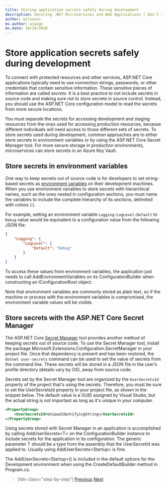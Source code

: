 ```yaml
---
title: Storing application secrets safely during development
description: Securing .NET Microservices and Web Applications | Don't store your application secrets like passwords, connection strings or API keys in source control, understand the options you can use in ASP.NET Core, in particular you have to understand how to handle "user secrets".
author: mjrousos
ms.author: wiwagn
ms.date: 10/19/2018
---
```

# Store application secrets safely during development

To connect with protected resources and other services, ASP.NET Core applications typically need to use connection strings, passwords, or other credentials that contain sensitive information. These sensitive pieces of information are called *secrets*. It is a best practice to not include secrets in source code and making sure not to store secrets in source control. Instead, you should use the ASP.NET Core configuration model to read the secrets from more secure locations.

You must separate the secrets for accessing development and staging resources from the ones used for accessing production resources, because different individuals will need access to those different sets of secrets. To store secrets used during development, common approaches are to either store secrets in environment variables or by using the ASP.NET Core Secret Manager tool. For more secure storage in production environments, microservices can store secrets in an Azure Key Vault.

## Store secrets in environment variables

One way to keep secrets out of source code is for developers to set string-based secrets as [environment variables](https://docs.microsoft.com/aspnet/core/security/app-secrets#environment-variables) on their development machines. When you use environment variables to store secrets with hierarchical names, such as the ones nested in configuration sections, you must name the variables to include the complete hierarchy of its sections, delimited with colons (:).

For example, setting an environment variable `Logging:LogLevel:Default` to `Debug` value would be equivalent to a configuration value from the following JSON file:

```json
{
    "Logging": {
        "LogLevel": {
            "Default": "Debug"
        }
    }
}
```

To access these values from environment variables, the application just needs to call AddEnvironmentVariables on its ConfigurationBuilder when constructing an IConfigurationRoot object.

Note that environment variables are commonly stored as plain text, so if the machine or process with the environment variables is compromised, the environment variable values will be visible.

## Store secrets with the ASP.NET Core Secret Manager

The ASP.NET Core [Secret Manager](https://docs.microsoft.com/aspnet/core/security/app-secrets#secret-manager) tool provides another method of keeping secrets out of source code. To use the Secret Manager tool, install the package Microsoft.Extensions.Configuration.SecretManager in your project file. Once that dependency is present and has been restored, the `dotnet user-secrets` command can be used to set the value of secrets from the command line. These secrets will be stored in a JSON file in the user’s profile directory (details vary by OS), away from source code.

Secrets set by the Secret Manager tool are organized by the `UserSecretsId` property of the project that's using the secrets. Therefore, you must be sure to set the UserSecretsId property in your project file, as shown in the snippet below. The default value is a GUID assigned by Visual Studio, but the actual string is not important as long as it's unique in your computer.

```xml
<PropertyGroup>
    <UserSecretsId>UniqueIdentifyingString</UserSecretsId>
</PropertyGroup>
```

Using secrets stored with Secret Manager in an application is accomplished by calling AddUserSecrets\<T\> on the ConfigurationBuilder instance to include secrets for the application in its configuration. The generic parameter T should be a type from the assembly that the UserSecretId was applied to. Usually using AddUserSecrets\<Startup\> is fine.

The AddUserSecrets\<Startup\>() is included in the default options for the Development environment when using the CreateDefaultBuilder method in Program.cs.

>[!div class="step-by-step"]
[Previous](authorization-net-microservices-web-applications.md)
[Next](azure-key-vault-protects-secrets.md)
